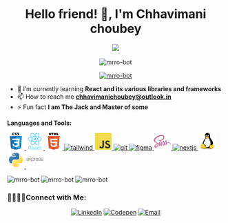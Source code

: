<h1 align="center"> Hello friend! 🤖, I'm Chhavimani choubey </h1>
<p align='center'>
  <img src="https://i.pinimg.com/originals/16/fe/7e/16fe7e7fb6eebb3087b6dc418748ee56.gif" width="300"/>
</p>
<p align="center">
  <img src="https://komarev.com/ghpvc/?username=mrro-bot&label=Profile%20views&color=0e75b6&style=flat" alt="mrro-bot" />
</p>
<p align='center'>
  <a href="https://github.com/ryo-ma/github-profile-trophy">
    <img src="https://github-profile-trophy.vercel.app/?username=mrro-bot" alt="mrro-bot" />
  </a>
</p>

- 🌱 I’m currently learning **React and its various libraries and frameworks**
- 📫 How to reach me **<chhavimanichoubey@outlook.in>**
- ⚡ Fun fact **I am The Jack and Master of some**


**Languages and Tools:**

<p align="left">
<a href="https://www.w3schools.com/css/" target="_blank" rel="noreferrer"> <img src="https://raw.githubusercontent.com/devicons/devicon/master/icons/css3/css3-original-wordmark.svg" alt="css3" width="40" height="40"/> </a>
<a href="https://reactjs.org/" target="_blank" rel="noreferrer"> <img src="https://raw.githubusercontent.com/devicons/devicon/master/icons/react/react-original-wordmark.svg" alt="react" width="40" height="40"/> </a>
<a href="https://www.w3.org/html/" target="_blank" rel="noreferrer"> <img src="https://raw.githubusercontent.com/devicons/devicon/master/icons/html5/html5-original-wordmark.svg" alt="html5" width="40" height="40"/> </a>
<a href="https://tailwindcss.com/" target="_blank" rel="noreferrer"> <img src="https://www.vectorlogo.zone/logos/tailwindcss/tailwindcss-icon.svg" alt="tailwind" width="40" height="40"/> </a>
<a href="https://developer.mozilla.org/en-US/docs/Web/JavaScript" target="_blank" rel="noreferrer"> <img src="https://raw.githubusercontent.com/devicons/devicon/master/icons/javascript/javascript-original.svg" alt="javascript" width="40" height="40"/> </a>
<a href="https://git-scm.com/" target="_blank" rel="noreferrer"> <img src="https://www.vectorlogo.zone/logos/git-scm/git-scm-icon.svg" alt="git" width="40" height="40"/> </a>
<a href="https://www.figma.com/" target="_blank" rel="noreferrer"> <img src="https://www.vectorlogo.zone/logos/figma/figma-icon.svg" alt="figma" width="40" height="40"/> </a>
<a href="https://sass-lang.com" target="_blank" rel="noreferrer"> <img src="https://raw.githubusercontent.com/devicons/devicon/master/icons/sass/sass-original.svg" alt="sass" width="40" height="40"/> </a>
<a href="https://nextjs.org/" target="_blank" rel="noreferrer"> <img src="https://cdn.worldvectorlogo.com/logos/nextjs-2.svg" alt="nextjs" width="40" height="40"/> </a>
<a href="https://www.linux.org/" target="_blank" rel="noreferrer"> <img src="https://raw.githubusercontent.com/devicons/devicon/master/icons/linux/linux-original.svg" alt="linux" width="40" height="40"/> </a>
<a href="https://www.python.org" target="_blank" rel="noreferrer"> <img src="https://raw.githubusercontent.com/devicons/devicon/master/icons/python/python-original.svg" alt="python" width="40" height="40"/> </a>
<a href="https://expressjs.com" target="_blank" rel="noreferrer"> <img src="https://raw.githubusercontent.com/devicons/devicon/master/icons/express/express-original-wordmark.svg" alt="express" width="40" height="40"/> </a>
</p>

<p>
  <img width="250" src="https://github-readme-stats.vercel.app/api/top-langs?username=mrro-bot&show_icons=true&locale=en&layout=compact" alt="mrro-bot" />
  <img width="300" src="https://github-readme-stats.vercel.app/api?username=mrro-bot&show_icons=true&locale=en" alt="mrro-bot" />
  <img width="350" src="https://github-readme-streak-stats.herokuapp.com/?user=mrro-bot&" alt="mrro-bot" />
</p>

<h3>🫱🏽‍🫲🏽Connect with Me:</h3>

<p align="center">
<a href="https://www.linkedin.com/in/cm-ch/"><img alt="LinkedIn" src="https://img.shields.io/badge/LinkedIn-Chhavimani%20choubey-blue?style=flat-square&logo=linkedin"></a>
<a href="https://codepen.io/mr-ro13ot"><img alt="Codepen" src="https://img.shields.io/badge/Codepen-MrRobot-blue?style=flat-square&logo=codepen"></a>
<a href="mailto:chhavimanichoubey@outlook.in"><img alt="Email" src="https://img.shields.io/badge/Email-chhavimanichoubey@outlook.in-blue?style=flat-square&logo=gmail"></a>
</p>
